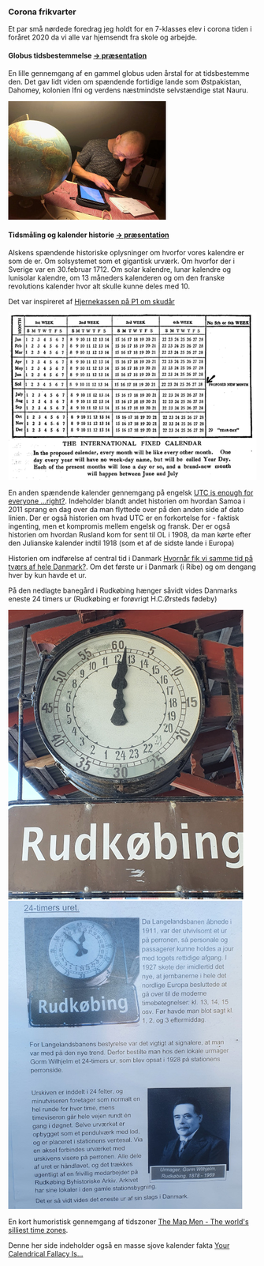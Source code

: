 ### Corona frikvarter

Et par små nørdede foredrag jeg holdt for en 7-klasses elev i corona tiden i foråret 2020 da vi alle var hjemsendt fra skole og arbejde.

#### Globus tidsbestemmelse [-> præsentation](./globus/globus.pdf)

En lille gennemgang af en gammel globus uden årstal for at tidsbestemme den. Det gav lidt viden om spændende fortidige lande som Østpakistan, Dahomey, kolonien Ifni og verdens næstmindste selvstændige stat Nauru.

[![Globus tidsbestemmelse](./globus/images/02-nerd.jpg "Globus tidsbestemmelse")](./globus/globus.pdf)

#### Tidsmåling og kalender historie [-> præsentation](./kalender/kalender.pdf)

Alskens spændende historiske oplysninger om hvorfor vores kalendre er som de er. Om solsystemet som et gigantisk urværk. Om hvorfor der i Sverige var en 30.februar 1712. Om solar kalendre, lunar kalendre og lunisolar kalendre, om 13 måneders kalenderen og om den franske revolutions kalender hvor alt skulle kunne deles med 10.

Det var inspireret af [Hjernekassen på P1 om skudår](https://www.dr.dk/radio/p1/hjernekassen-pa-p1/hjernekassen-pa-p1-2016-02-29)

[![Kalender historie](./kalender/images/02-13months.png "Kalender historie")](./kalender/kalender.pdf)

En anden spændende kalender gennemgang på engelsk [UTC is enough for everyone ...right?](https://zachholman.com/talk/utc-is-enough-for-everyone-right). Indeholder blandt andet historien om hvordan Samoa i 2011 sprang en dag over da man flyttede over på den anden side af dato linien. Der er også historien om hvad UTC er en forkortelse for - faktisk ingenting, men et kompromis mellem engelsk og fransk. Der er også historien om hvordan Rusland kom for sent til OL i 1908, da man kørte efter den Julianske kalender indtil 1918 (som et af de sidste lande i Europa)

Historien om indførelse af central tid i Danmark [Hvornår fik vi samme tid på tværs af hele Danmark?](https://videnskab.dk/kultur-samfund/hvornaar-fik-vi-samme-tid-paa-tvaers-af-hele-danmark). Om det første ur i Danmark (i Ribe) og om dengang hver by kun havde et ur.

På den nedlagte banegård i Rudkøbing hænger såvidt vides Danmarks eneste 24 timers ur (Rudkøbing er forøvrigt H.C.Ørsteds fødeby)

![Rudkøbings 24 timers ur](./rudkoebing-watch.jpg)
[![Historien om 24 timers uret](./rudkoebing-watch-info-small.jpg "Historien om 24 timers uret")](./rudkoebing-watch-info-large.jpg)

En kort humoristisk gennemgang af tidszoner [The Map Men - The world's silliest time zones](https://www.youtube.com/watch?v=NBDaLK6EjwI).

Denne her side indeholder også en masse sjove kalender fakta [Your Calendrical Fallacy Is...](https://yourcalendricalfallacyis.com/)
